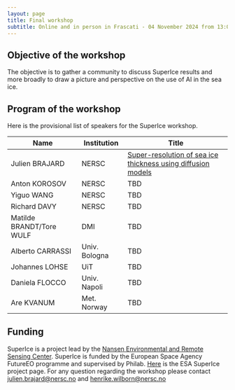 ```yaml
---
layout: page
title: Final workshop
subtitle: Online and in person in Frascati - 04 November 2024 from 13:00-18:00 CET 
---
```



## Objective of the workshop
The objective is to gather a community to discuss SuperIce results and more broadly to draw a picture and perspective on the use of AI in the sea ice.

## Program of the workshop
Here is the provisional list of speakers for the SuperIce workshop.

| Name          |    Institution |                                Title |
| ------------- | -------------- | ---------- |
| Julien BRAJARD | NERSC | [Super-resolution of sea ice thickness using diffusion models](assets/abstract_brajard.md) |
| Anton KOROSOV | NERSC | TBD |
| Yiguo WANG | NERSC | TBD |
| Richard DAVY | NERSC | TBD |
| Matilde BRANDT/Tore WULF | DMI | TBD |
| Alberto CARRASSI| Univ. Bologna | TBD |
| Johannes LOHSE| UiT | TBD |
| Daniela FLOCCO| Univ. Napoli | TBD |
| Are KVANUM| Met. Norway | TBD |


## Funding
SuperIce is a project lead by the [Nansen Environmental and Remote Sensing Center](https://nersc.no/).
SuperIce is funded by the European Space Agency FutureEO programme and supervised by Philab. 
[Here](https://eo4society.esa.int/projects/superice/) is the ESA SuperIce project page.
For any question regarding the workshop please contact <julien.brajard@nersc.no> and <henrike.wilborn@nersc.no>
